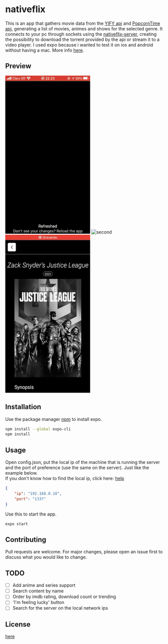# nativeflix

This is an app that gathers movie data from the [YIFY api](https://yts.mx/api) and [PopcornTime api](https://popcorntime.api-docs.io/api/), generating a list of movies, animes and shows for the selected genre. It connects to your pc through sockets using the [nativeflix-server](https://github.com/msmaiaa/nativeflix-server), creating the possibility to download the torrent provided by the api or stream it to a video player. I used expo because i wanted to test it on ios and android without having a mac. More info [here](https://github.com/msmaiaa/nativeflix-server).

## Preview

![first](./assets/git/first.gif)
![second](./assets/git/second.gif)
![third](./assets/git/third.gif)

## Installation

Use the package manager [npm](https://www.npmjs.com/) to install expo.

```bash
npm install --global expo-cli
npm install
```

## Usage

Open config.json, put the local ip of the machine that is running the server and the port of preference (use the same on the server). Just like the example below.  
If you don't know how to find the local ip, click here: [help](https://lifehacker.com/how-to-find-your-local-and-external-ip-address-5833108#:~:text=Open%20up%20the%20Command%20Prompt,is%20your%20local%20IP%20address.)
```json
{
    "ip": "192.168.0.10",
    "port": "1337"
}
```

Use this to start the app.
```bash
expo start
```

## Contributing
Pull requests are welcome. For major changes, please open an issue first to discuss what you would like to change.

## TODO
- [ ] Add anime and series support
- [ ] Search content by name
- [ ] Order by imdb rating, download count or trending
- [ ] 'I'm feeling lucky' button
- [ ] Search for the server on the local network ips

## License
[here](https://github.com/msmaiaa/nativeflix/blob/main/LICENSE)

